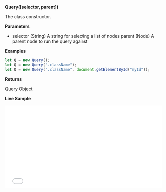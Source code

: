 **Query([selector, parent])**

The class constructor.

**Parameters**

- selector (String) A string for selecting a list of nodes
parent (Node) A parent node to run the query against

**Examples**

```js
let Q = new Query();
let Q = new Query(".className");
let Q = new Query(".className", document.getElementById("myId"));
```

**Returns** 

Query Object

**Live Sample**

<iframe height='265' scrolling='no' title='Query' src='//codepen.io/ronhook/embed/dzRYxw/?height=265&theme-id=0&default-tab=js,result&embed-version=2' frameborder='no' allowtransparency='true' allowfullscreen='true' style='width: 100%;'>See the Pen <a href='https://codepen.io/ronhook/pen/dzRYxw/'>Query</a> by Ron Hook (<a href='https://codepen.io/ronhook'>@ronhook</a>) on <a href='https://codepen.io'>CodePen</a>.
</iframe>
